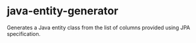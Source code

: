 # java-entity-generator

Generates a Java entity class from the list of columns provided using JPA specification.
